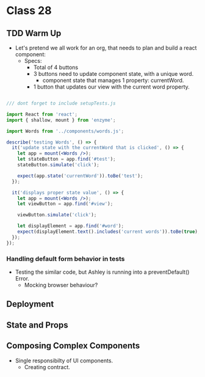 # Class 28

## TDD Warm Up

- Let's pretend we all work for an org, that needs to plan and build a react component:
  - Specs:
    - Total of 4 buttons
    - 3 buttons need to update component state, with a unique word.
      - component state that manages 1 property: currentWord.
    - 1 button that updates our view with the current word property.


```jsx

/// dont forget to include setupTests.js

import React from 'react';
import { shallow, mount } from 'enzyme';

import Words from '../components/words.js';

describe('testing Words', () => {
  it('update state with the currentWord that is clicked', () => {
    let app = mount(<Words />);
    let stateButton = app.find('#test');
    stateButton.simulate('click');

    expect(app.state('currentWord')).toBe('test');
  });

  it('displays proper state value', () => {
    let app = mount(<Words />);
    let viewButton = app.find('#view');

    viewButton.simulate('click');

    let displayElement = app.find('#word');
    expect(displayElement.text().includes('current words')).toBe(true);
  });
});

```

### Handling default form behavior in tests

- Testing the similar code, but Ashley is running into a preventDefault() Error.
  - Mocking browser behaviour?

## Deployment

## State and Props

## Composing Complex Components
- Single responsibilty of UI components.
  - Creating contract.
